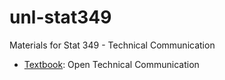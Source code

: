 # unl-stat349
Materials for Stat 349 - Technical Communication

- [Textbook](https://alg.manifoldapp.org/read/open-technical-communication/section/67ef90ba-8ca3-4e8e-abb0-0a3966cf2ac7): Open Technical Communication

